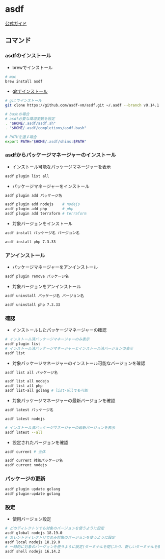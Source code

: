 # asdf

[公式ガイド](https://asdf-vm.com/guide/getting-started.html#_1-install-dependencies)

## コマンド

### asdfのインストール

- brewでインストール

```sh
# mac
brew install asdf
```

- [gitでインストール](https://asdf-vm.com/guide/getting-started.html)

```sh
# gitでインストール
git clone https://github.com/asdf-vm/asdf.git ~/.asdf --branch v0.14.1

# bashの場合
# asdf必要な環境変数を設定
. "$HOME/.asdf/asdf.sh"
. "$HOME/.asdf/completions/asdf.bash"

# PATHを通す場合
export PATH="$HOME/.asdf/shims:$PATH"
```

### asdfからパッケージマネージャーのインストール

- インストール可能なパッケージマネージャーを表示

```sh
asdf plugin list all
```

- パッケージマネージャーをインストール

```sh
asdf plugin add パッケージ名

asdf plugin add nodejs    # nodejs
asdf plugin add php       # php
asdf plugin add terraform # terraform
```

- 対象バージョンをインストール

```sh
asdf install パッケージ名 バージョン名

asdf install php 7.3.33
```

### アンインストール

- パッケージマネージャーをアンインストール

```sh
asdf plugin remove パッケージ名
```

- 対象バージョンをアンインストール

```sh
asdf uninstall パッケージ名 バージョン名

asdf uninstall php 7.3.33
```

### 確認

- インストールしたパッケージマネージャーの確認

```sh
# インストール済パッケージマネージャーのみ表示
asdf plugin list
# インストール済パッケージマネージャーとインストール済バージョンの表示
asdf list
```

- 対象パッケージマネージャーのインストール可能なバージョンを確認

```sh
asdf list all パッケージ名

asdf list all nodejs
asdf list all php
asdf list-all golang # list-allでも可能
```

- 対象パッケージマネージャーの最新バージョンを確認

```sh
asdf latest パッケージ名

asdf latest nodejs

# インストール済パッケージマネージャーの最新バージョンを表示
asdf latest --all
```

- 設定されたバージョンを確認

```sh
asdf current # 全体

asdf current 対象パッケージ名
asdf current nodejs
```

### パッケージの更新

```sh
asdf plugin update golang
asdf plugin-update golang
```

### 設定

- 使用バージョン設定

```sh
# どのディレクトリでも対象のバージョンを使うように設定
asdf global nodejs 18.19.0
# カレントディレクトリでのみ対象のバージョンを使うように設定
asdf local nodejs 18.19.0
# 一時的に対象のバージョンを使うように設定(ターミナルを閉じたり、新しいターミナルを開いたらリセットされる)
asdf shell nodejs 16.14.2
```
